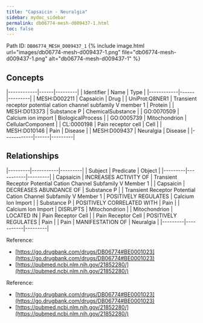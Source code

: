 ```yaml
---
title: "Capsaicin - Neuralgia"
sidebar: mydoc_sidebar
permalink: db06774-mesh-d009437-1.html
toc: false 
---
```



Path ID: `DB06774_MESH_D009437_1`
{% include image.html url="images/db06774-mesh-d009437-1.png" file="db06774-mesh-d009437-1.png" alt="db06774-mesh-d009437-1" %}

## Concepts

|------------|------|---------|
| Identifier | Name | Type    |
|------------|------|---------|
| MESH:D002211 | Capsaicin | Drug |
| UniProt:Q8NER1 | Transient receptor potential cation channel subfamily V member 1 | Protein |
| MESH:D013373 | Substance P | ChemicalSubstance |
| GO:0070509 | Calcium ion import | BiologicalProcess |
| GO:0005739 | Mitochondrion | CellularComponent |
| CL:0000198 | Pain receptor cell | Cell |
| MESH:D010146 | Pain | Disease |
| MESH:D009437 | Neuralgia | Disease |
|------------|------|---------|

## Relationships

|---------|-----------|---------|
| Subject | Predicate | Object  |
|---------|-----------|---------|
| Capsaicin | INCREASES ACTIVITY OF | Transient Receptor Potential Cation Channel Subfamily V Member 1 |
| Capsaicin | DECREASES ABUNDANCE OF | Substance P |
| Transient Receptor Potential Cation Channel Subfamily V Member 1 | POSITIVELY REGULATES | Calcium Ion Import |
| Substance P | POSITIVELY CORRELATED WITH | Pain |
| Calcium Ion Import | DISRUPTS | Mitochondrion |
| Mitochondrion | LOCATED IN | Pain Receptor Cell |
| Pain Receptor Cell | POSITIVELY REGULATES | Pain |
| Pain | MANIFESTATION OF | Neuralgia |
|---------|-----------|---------|

Reference: 
  - [https://go.drugbank.com/drugs/DB06774#BE0001023](https://go.drugbank.com/drugs/DB06774#BE0001023)
  - [https://pubmed.ncbi.nlm.nih.gov/21852280/](https://pubmed.ncbi.nlm.nih.gov/21852280/)

Reference: 
  - [https://go.drugbank.com/drugs/DB06774#BE0001023](https://go.drugbank.com/drugs/DB06774#BE0001023)
  - [https://pubmed.ncbi.nlm.nih.gov/21852280/](https://pubmed.ncbi.nlm.nih.gov/21852280/)

